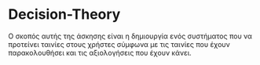 # Decision-Theory

Ο σκοπός αυτής της άσκησης είναι η δημιουργία ενός
συστήματος που να προτείνει ταινίες στους χρήστες σύμφωνα με τις ταινίες που έχουν
παρακολουθήσει και τις αξιολογήσεις που έχουν κάνει.